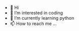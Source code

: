 - 👋 Hi
- 👀 I’m interested in coding
- 🌱 I’m currently learning python
- 📫 How to reach me ...


<!---
marisaBTC/marisaBTC is a ✨ special ✨ repository because its `README.md` (this file) appears on your GitHub profile.
You can click the Preview link to take a look at your changes.
--->
